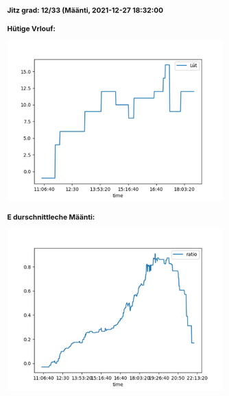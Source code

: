 ### Jitz grad: 12/33 (Määnti, 2021-12-27 18:32:00

### Hütige Vrlouf:
![Graph](Today.png)

### E durschnittleche Määnti:
![Graph](Määnti.png)